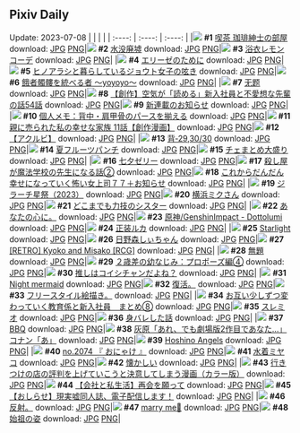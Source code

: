 ## Pixiv Daily
Update: 2023-07-08
|      |      |      |
| :----: | :----: | :----: |
|![](https://pixiv.microyu.workers.dev/c/240x480/img-master/img/2023/07/06/00/00/44/109654977_p0_master1200.jpg) **#1** [喫茶 珈琲紳士の部屋](https://www.pixiv.net/artworks/109654977) download: [JPG](https://pixiv.microyu.workers.dev/img-original/img/2023/07/06/00/00/44/109654977_p0.jpg) [PNG](https://pixiv.microyu.workers.dev/img-original/img/2023/07/06/00/00/44/109654977_p0.png)|![](https://pixiv.microyu.workers.dev/c/240x480/img-master/img/2023/07/06/00/42/41/109656501_p0_master1200.jpg) **#2** [水没廃墟](https://www.pixiv.net/artworks/109656501) download: [JPG](https://pixiv.microyu.workers.dev/img-original/img/2023/07/06/00/42/41/109656501_p0.jpg) [PNG](https://pixiv.microyu.workers.dev/img-original/img/2023/07/06/00/42/41/109656501_p0.png)|![](https://pixiv.microyu.workers.dev/c/240x480/img-master/img/2023/07/06/00/04/26/109655281_p0_master1200.jpg) **#3** [浴衣レモンコーデ](https://www.pixiv.net/artworks/109655281) download: [JPG](https://pixiv.microyu.workers.dev/img-original/img/2023/07/06/00/04/26/109655281_p0.jpg) [PNG](https://pixiv.microyu.workers.dev/img-original/img/2023/07/06/00/04/26/109655281_p0.png)|
|![](https://pixiv.microyu.workers.dev/c/240x480/img-master/img/2023/07/07/18/00/43/109700818_p0_master1200.jpg) **#4** [エリーゼのために](https://www.pixiv.net/artworks/109700818) download: [JPG](https://pixiv.microyu.workers.dev/img-original/img/2023/07/07/18/00/43/109700818_p0.jpg) [PNG](https://pixiv.microyu.workers.dev/img-original/img/2023/07/07/18/00/43/109700818_p0.png)|![](https://pixiv.microyu.workers.dev/c/240x480/img-master/img/2023/07/06/01/22/25/109657484_p0_master1200.jpg) **#5** [ヒノアラシと暮らしているジョウト女子の呟き](https://www.pixiv.net/artworks/109657484) download: [JPG](https://pixiv.microyu.workers.dev/img-original/img/2023/07/06/01/22/25/109657484_p0.jpg) [PNG](https://pixiv.microyu.workers.dev/img-original/img/2023/07/06/01/22/25/109657484_p0.png)|![](https://pixiv.microyu.workers.dev/c/240x480/img-master/img/2023/07/06/12/25/11/109666159_p0_master1200.jpg) **#6** [餓者髑髏を統べる者 〜yoyoyo〜](https://www.pixiv.net/artworks/109666159) download: [JPG](https://pixiv.microyu.workers.dev/img-original/img/2023/07/06/12/25/11/109666159_p0.jpg) [PNG](https://pixiv.microyu.workers.dev/img-original/img/2023/07/06/12/25/11/109666159_p0.png)|
|![](https://pixiv.microyu.workers.dev/c/240x480/img-master/img/2023/07/06/10/02/31/109664098_p0_master1200.jpg) **#7** [无题](https://www.pixiv.net/artworks/109664098) download: [JPG](https://pixiv.microyu.workers.dev/img-original/img/2023/07/06/10/02/31/109664098_p0.jpg) [PNG](https://pixiv.microyu.workers.dev/img-original/img/2023/07/06/10/02/31/109664098_p0.png)|![](https://pixiv.microyu.workers.dev/c/240x480/img-master/img/2023/07/06/18/01/04/109671901_p0_master1200.jpg) **#8** [【創作】空気が「読める」新入社員と不愛想な先輩の話54話](https://www.pixiv.net/artworks/109671901) download: [JPG](https://pixiv.microyu.workers.dev/img-original/img/2023/07/06/18/01/04/109671901_p0.jpg) [PNG](https://pixiv.microyu.workers.dev/img-original/img/2023/07/06/18/01/04/109671901_p0.png)|![](https://pixiv.microyu.workers.dev/c/240x480/img-master/img/2023/07/06/03/30/27/109659478_p0_master1200.jpg) **#9** [新連載のお知らせ](https://www.pixiv.net/artworks/109659478) download: [JPG](https://pixiv.microyu.workers.dev/img-original/img/2023/07/06/03/30/27/109659478_p0.jpg) [PNG](https://pixiv.microyu.workers.dev/img-original/img/2023/07/06/03/30/27/109659478_p0.png)|
|![](https://pixiv.microyu.workers.dev/c/240x480/img-master/img/2023/07/06/07/00/05/109661770_p0_master1200.jpg) **#10** [個人メモ：背中・肩甲骨のパースを揃える](https://www.pixiv.net/artworks/109661770) download: [JPG](https://pixiv.microyu.workers.dev/img-original/img/2023/07/06/07/00/05/109661770_p0.jpg) [PNG](https://pixiv.microyu.workers.dev/img-original/img/2023/07/06/07/00/05/109661770_p0.png)|![](https://pixiv.microyu.workers.dev/c/240x480/img-master/img/2023/07/07/18/45/29/109702026_p0_master1200.jpg) **#11** [親に売られた私の幸せな家族 11話【創作漫画】](https://www.pixiv.net/artworks/109702026) download: [JPG](https://pixiv.microyu.workers.dev/img-original/img/2023/07/07/18/45/29/109702026_p0.jpg) [PNG](https://pixiv.microyu.workers.dev/img-original/img/2023/07/07/18/45/29/109702026_p0.png)|![](https://pixiv.microyu.workers.dev/c/240x480/img-master/img/2023/07/06/08/04/19/109662671_p0_master1200.jpg) **#12** [【アクルビ】](https://www.pixiv.net/artworks/109662671) download: [JPG](https://pixiv.microyu.workers.dev/img-original/img/2023/07/06/08/04/19/109662671_p0.jpg) [PNG](https://pixiv.microyu.workers.dev/img-original/img/2023/07/06/08/04/19/109662671_p0.png)|
|![](https://pixiv.microyu.workers.dev/c/240x480/img-master/img/2023/07/06/00/03/35/109655230_p0_master1200.jpg) **#13** [背‐29,30/30](https://www.pixiv.net/artworks/109655230) download: [JPG](https://pixiv.microyu.workers.dev/img-original/img/2023/07/06/00/03/35/109655230_p0.jpg) [PNG](https://pixiv.microyu.workers.dev/img-original/img/2023/07/06/00/03/35/109655230_p0.png)|![](https://pixiv.microyu.workers.dev/c/240x480/img-master/img/2023/07/06/20/30/01/109675689_p0_master1200.jpg) **#14** [夏フルーツパンチ](https://www.pixiv.net/artworks/109675689) download: [JPG](https://pixiv.microyu.workers.dev/img-original/img/2023/07/06/20/30/01/109675689_p0.jpg) [PNG](https://pixiv.microyu.workers.dev/img-original/img/2023/07/06/20/30/01/109675689_p0.png)|![](https://pixiv.microyu.workers.dev/c/240x480/img-master/img/2023/07/06/12/01/08/109665778_p0_master1200.jpg) **#15** [チェまとめ大盛り](https://www.pixiv.net/artworks/109665778) download: [JPG](https://pixiv.microyu.workers.dev/img-original/img/2023/07/06/12/01/08/109665778_p0.jpg) [PNG](https://pixiv.microyu.workers.dev/img-original/img/2023/07/06/12/01/08/109665778_p0.png)|
|![](https://pixiv.microyu.workers.dev/c/240x480/img-master/img/2023/07/07/20/30/03/109705523_p0_master1200.jpg) **#16** [七夕ゼリー](https://www.pixiv.net/artworks/109705523) download: [JPG](https://pixiv.microyu.workers.dev/img-original/img/2023/07/07/20/30/03/109705523_p0.jpg) [PNG](https://pixiv.microyu.workers.dev/img-original/img/2023/07/07/20/30/03/109705523_p0.png)|![](https://pixiv.microyu.workers.dev/c/240x480/img-master/img/2023/07/06/00/06/09/109655364_p0_master1200.jpg) **#17** [殺し屋が魔法学校の先生になる話②](https://www.pixiv.net/artworks/109655364) download: [JPG](https://pixiv.microyu.workers.dev/img-original/img/2023/07/06/00/06/09/109655364_p0.jpg) [PNG](https://pixiv.microyu.workers.dev/img-original/img/2023/07/06/00/06/09/109655364_p0.png)|![](https://pixiv.microyu.workers.dev/c/240x480/img-master/img/2023/07/06/17/11/16/109670802_p0_master1200.jpg) **#18** [これからだんだん幸せになっていく怖い女上司７７＋お知らせ](https://www.pixiv.net/artworks/109670802) download: [JPG](https://pixiv.microyu.workers.dev/img-original/img/2023/07/06/17/11/16/109670802_p0.jpg) [PNG](https://pixiv.microyu.workers.dev/img-original/img/2023/07/06/17/11/16/109670802_p0.png)|
|![](https://pixiv.microyu.workers.dev/c/240x480/img-master/img/2023/07/07/09/39/01/109692207_p0_master1200.jpg) **#19** [ジラーチ星祭（2023）](https://www.pixiv.net/artworks/109692207) download: [JPG](https://pixiv.microyu.workers.dev/img-original/img/2023/07/07/09/39/01/109692207_p0.jpg) [PNG](https://pixiv.microyu.workers.dev/img-original/img/2023/07/07/09/39/01/109692207_p0.png)|![](https://pixiv.microyu.workers.dev/c/240x480/img-master/img/2023/07/06/00/00/07/109654858_p0_master1200.jpg) **#20** [横浜ミクさん](https://www.pixiv.net/artworks/109654858) download: [JPG](https://pixiv.microyu.workers.dev/img-original/img/2023/07/06/00/00/07/109654858_p0.jpg) [PNG](https://pixiv.microyu.workers.dev/img-original/img/2023/07/06/00/00/07/109654858_p0.png)|![](https://pixiv.microyu.workers.dev/c/240x480/img-master/img/2023/07/07/19/08/43/109702839_p0_master1200.jpg) **#21** [どこまでも力技のシスター](https://www.pixiv.net/artworks/109702839) download: [JPG](https://pixiv.microyu.workers.dev/img-original/img/2023/07/07/19/08/43/109702839_p0.jpg) [PNG](https://pixiv.microyu.workers.dev/img-original/img/2023/07/07/19/08/43/109702839_p0.png)|
|![](https://pixiv.microyu.workers.dev/c/240x480/img-master/img/2023/07/07/06/43/59/109689925_p0_master1200.jpg) **#22** [あなたの心に。](https://www.pixiv.net/artworks/109689925) download: [JPG](https://pixiv.microyu.workers.dev/img-original/img/2023/07/07/06/43/59/109689925_p0.jpg) [PNG](https://pixiv.microyu.workers.dev/img-original/img/2023/07/07/06/43/59/109689925_p0.png)|![](https://pixiv.microyu.workers.dev/c/240x480/img-master/img/2023/07/07/04/51/02/109688657_p0_master1200.jpg) **#23** [原神/GenshinImpact - Dottolumi](https://www.pixiv.net/artworks/109688657) download: [JPG](https://pixiv.microyu.workers.dev/img-original/img/2023/07/07/04/51/02/109688657_p0.jpg) [PNG](https://pixiv.microyu.workers.dev/img-original/img/2023/07/07/04/51/02/109688657_p0.png)|![](https://pixiv.microyu.workers.dev/c/240x480/img-master/img/2023/07/06/00/00/55/109655005_p0_master1200.jpg) **#24** [正装ルカ](https://www.pixiv.net/artworks/109655005) download: [JPG](https://pixiv.microyu.workers.dev/img-original/img/2023/07/06/00/00/55/109655005_p0.jpg) [PNG](https://pixiv.microyu.workers.dev/img-original/img/2023/07/06/00/00/55/109655005_p0.png)|
|![](https://pixiv.microyu.workers.dev/c/240x480/img-master/img/2023/07/07/22/03/06/109708975_p0_master1200.jpg) **#25** [Starlight](https://www.pixiv.net/artworks/109708975) download: [JPG](https://pixiv.microyu.workers.dev/img-original/img/2023/07/07/22/03/06/109708975_p0.jpg) [PNG](https://pixiv.microyu.workers.dev/img-original/img/2023/07/07/22/03/06/109708975_p0.png)|![](https://pixiv.microyu.workers.dev/c/240x480/img-master/img/2023/07/07/22/26/23/109709725_p0_master1200.jpg) **#26** [日野森しぃちゃん](https://www.pixiv.net/artworks/109709725) download: [JPG](https://pixiv.microyu.workers.dev/img-original/img/2023/07/07/22/26/23/109709725_p0.jpg) [PNG](https://pixiv.microyu.workers.dev/img-original/img/2023/07/07/22/26/23/109709725_p0.png)|![](https://pixiv.microyu.workers.dev/c/240x480/img-master/img/2023/07/06/00/58/49/109656890_p0_master1200.jpg) **#27** [[RETRO] Kyoko and Misako [RCG]](https://www.pixiv.net/artworks/109656890) download: [JPG](https://pixiv.microyu.workers.dev/img-original/img/2023/07/06/00/58/49/109656890_p0.jpg) [PNG](https://pixiv.microyu.workers.dev/img-original/img/2023/07/06/00/58/49/109656890_p0.png)|
|![](https://pixiv.microyu.workers.dev/c/240x480/img-master/img/2023/07/06/20/23/16/109675506_p0_master1200.jpg) **#28** [無題](https://www.pixiv.net/artworks/109675506) download: [JPG](https://pixiv.microyu.workers.dev/img-original/img/2023/07/06/20/23/16/109675506_p0.jpg) [PNG](https://pixiv.microyu.workers.dev/img-original/img/2023/07/06/20/23/16/109675506_p0.png)|![](https://pixiv.microyu.workers.dev/c/240x480/img-master/img/2023/07/06/00/05/44/109655342_p0_master1200.jpg) **#29** [２歳差の幼なじみ：プロポーズ編④](https://www.pixiv.net/artworks/109655342) download: [JPG](https://pixiv.microyu.workers.dev/img-original/img/2023/07/06/00/05/44/109655342_p0.jpg) [PNG](https://pixiv.microyu.workers.dev/img-original/img/2023/07/06/00/05/44/109655342_p0.png)|![](https://pixiv.microyu.workers.dev/c/240x480/img-master/img/2023/07/07/00/00/28/109682509_p0_master1200.jpg) **#30** [推しはコイシチャンだよね？](https://www.pixiv.net/artworks/109682509) download: [JPG](https://pixiv.microyu.workers.dev/img-original/img/2023/07/07/00/00/28/109682509_p0.jpg) [PNG](https://pixiv.microyu.workers.dev/img-original/img/2023/07/07/00/00/28/109682509_p0.png)|
|![](https://pixiv.microyu.workers.dev/c/240x480/img-master/img/2023/07/07/19/00/14/109702465_p0_master1200.jpg) **#31** [Night mermaid](https://www.pixiv.net/artworks/109702465) download: [JPG](https://pixiv.microyu.workers.dev/img-original/img/2023/07/07/19/00/14/109702465_p0.jpg) [PNG](https://pixiv.microyu.workers.dev/img-original/img/2023/07/07/19/00/14/109702465_p0.png)|![](https://pixiv.microyu.workers.dev/c/240x480/img-master/img/2023/07/06/21/17/15/109675343_p0_master1200.jpg) **#32** [復活。](https://www.pixiv.net/artworks/109675343) download: [JPG](https://pixiv.microyu.workers.dev/img-original/img/2023/07/06/21/17/15/109675343_p0.jpg) [PNG](https://pixiv.microyu.workers.dev/img-original/img/2023/07/06/21/17/15/109675343_p0.png)|![](https://pixiv.microyu.workers.dev/c/240x480/img-master/img/2023/07/07/18/32/14/109701690_p0_master1200.jpg) **#33** [フリースタイル絵描き。](https://www.pixiv.net/artworks/109701690) download: [JPG](https://pixiv.microyu.workers.dev/img-original/img/2023/07/07/18/32/14/109701690_p0.jpg) [PNG](https://pixiv.microyu.workers.dev/img-original/img/2023/07/07/18/32/14/109701690_p0.png)|
|![](https://pixiv.microyu.workers.dev/c/240x480/img-master/img/2023/07/07/00/04/55/109682972_p0_master1200.jpg) **#34** [お互い少しずつ変わっていく教育係と新入社員　まとめ⑧](https://www.pixiv.net/artworks/109682972) download: [JPG](https://pixiv.microyu.workers.dev/img-original/img/2023/07/07/00/04/55/109682972_p0.jpg) [PNG](https://pixiv.microyu.workers.dev/img-original/img/2023/07/07/00/04/55/109682972_p0.png)|![](https://pixiv.microyu.workers.dev/c/240x480/img-master/img/2023/07/06/00/44/12/109656550_p0_master1200.jpg) **#35** [スレミオ](https://www.pixiv.net/artworks/109656550) download: [JPG](https://pixiv.microyu.workers.dev/img-original/img/2023/07/06/00/44/12/109656550_p0.jpg) [PNG](https://pixiv.microyu.workers.dev/img-original/img/2023/07/06/00/44/12/109656550_p0.png)|![](https://pixiv.microyu.workers.dev/c/240x480/img-master/img/2023/07/06/20/34/18/109675840_p0_master1200.jpg) **#36** [身バレした話](https://www.pixiv.net/artworks/109675840) download: [JPG](https://pixiv.microyu.workers.dev/img-original/img/2023/07/06/20/34/18/109675840_p0.jpg) [PNG](https://pixiv.microyu.workers.dev/img-original/img/2023/07/06/20/34/18/109675840_p0.png)|
|![](https://pixiv.microyu.workers.dev/c/240x480/img-master/img/2023/07/07/07/10/17/109690327_p0_master1200.jpg) **#37** [BBQ](https://www.pixiv.net/artworks/109690327) download: [JPG](https://pixiv.microyu.workers.dev/img-original/img/2023/07/07/07/10/17/109690327_p0.jpg) [PNG](https://pixiv.microyu.workers.dev/img-original/img/2023/07/07/07/10/17/109690327_p0.png)|![](https://pixiv.microyu.workers.dev/c/240x480/img-master/img/2023/07/06/17/50/00/109671567_p0_master1200.jpg) **#38** [灰原「あれ、でも劇場版2作目であなた…」コナン「あ」](https://www.pixiv.net/artworks/109671567) download: [JPG](https://pixiv.microyu.workers.dev/img-original/img/2023/07/06/17/50/00/109671567_p0.jpg) [PNG](https://pixiv.microyu.workers.dev/img-original/img/2023/07/06/17/50/00/109671567_p0.png)|![](https://pixiv.microyu.workers.dev/c/240x480/img-master/img/2023/07/07/15/40/07/109697948_p0_master1200.jpg) **#39** [Hoshino Angels](https://www.pixiv.net/artworks/109697948) download: [JPG](https://pixiv.microyu.workers.dev/img-original/img/2023/07/07/15/40/07/109697948_p0.jpg) [PNG](https://pixiv.microyu.workers.dev/img-original/img/2023/07/07/15/40/07/109697948_p0.png)|
|![](https://pixiv.microyu.workers.dev/c/240x480/img-master/img/2023/07/07/00/48/58/109684611_p0_master1200.jpg) **#40** [no.2074 『 おにゃけ 』](https://www.pixiv.net/artworks/109684611) download: [JPG](https://pixiv.microyu.workers.dev/img-original/img/2023/07/07/00/48/58/109684611_p0.jpg) [PNG](https://pixiv.microyu.workers.dev/img-original/img/2023/07/07/00/48/58/109684611_p0.png)|![](https://pixiv.microyu.workers.dev/c/240x480/img-master/img/2023/07/06/13/08/57/109666868_p0_master1200.jpg) **#41** [水着ミヤコ](https://www.pixiv.net/artworks/109666868) download: [JPG](https://pixiv.microyu.workers.dev/img-original/img/2023/07/06/13/08/57/109666868_p0.jpg) [PNG](https://pixiv.microyu.workers.dev/img-original/img/2023/07/06/13/08/57/109666868_p0.png)|![](https://pixiv.microyu.workers.dev/c/240x480/img-master/img/2023/07/07/01/55/49/109686251_p0_master1200.jpg) **#42** [懐かしい](https://www.pixiv.net/artworks/109686251) download: [JPG](https://pixiv.microyu.workers.dev/img-original/img/2023/07/07/01/55/49/109686251_p0.jpg) [PNG](https://pixiv.microyu.workers.dev/img-original/img/2023/07/07/01/55/49/109686251_p0.png)|
|![](https://pixiv.microyu.workers.dev/c/240x480/img-master/img/2023/07/07/00/04/02/109682926_p0_master1200.jpg) **#43** [行きつけの店の評判を上げていこうと決意してしまう漫画（カラー版）](https://www.pixiv.net/artworks/109682926) download: [JPG](https://pixiv.microyu.workers.dev/img-original/img/2023/07/07/00/04/02/109682926_p0.jpg) [PNG](https://pixiv.microyu.workers.dev/img-original/img/2023/07/07/00/04/02/109682926_p0.png)|![](https://pixiv.microyu.workers.dev/c/240x480/img-master/img/2023/07/07/14/18/28/109696616_p0_master1200.jpg) **#44** [【会社と私生活】再会を願って](https://www.pixiv.net/artworks/109696616) download: [JPG](https://pixiv.microyu.workers.dev/img-original/img/2023/07/07/14/18/28/109696616_p0.jpg) [PNG](https://pixiv.microyu.workers.dev/img-original/img/2023/07/07/14/18/28/109696616_p0.png)|![](https://pixiv.microyu.workers.dev/c/240x480/img-master/img/2023/07/06/19/04/15/109673235_p0_master1200.jpg) **#45** [【おしらせ】現実嘘同人誌、電子配信します！](https://www.pixiv.net/artworks/109673235) download: [JPG](https://pixiv.microyu.workers.dev/img-original/img/2023/07/06/19/04/15/109673235_p0.jpg) [PNG](https://pixiv.microyu.workers.dev/img-original/img/2023/07/06/19/04/15/109673235_p0.png)|
|![](https://pixiv.microyu.workers.dev/c/240x480/img-master/img/2023/07/07/00/18/13/109683581_p0_master1200.jpg) **#46** [反射。](https://www.pixiv.net/artworks/109683581) download: [JPG](https://pixiv.microyu.workers.dev/img-original/img/2023/07/07/00/18/13/109683581_p0.jpg) [PNG](https://pixiv.microyu.workers.dev/img-original/img/2023/07/07/00/18/13/109683581_p0.png)|![](https://pixiv.microyu.workers.dev/c/240x480/img-master/img/2023/07/07/20/25/53/109705390_p0_master1200.jpg) **#47** [marry me💐](https://www.pixiv.net/artworks/109705390) download: [JPG](https://pixiv.microyu.workers.dev/img-original/img/2023/07/07/20/25/53/109705390_p0.jpg) [PNG](https://pixiv.microyu.workers.dev/img-original/img/2023/07/07/20/25/53/109705390_p0.png)|![](https://pixiv.microyu.workers.dev/c/240x480/img-master/img/2023/07/07/00/00/22/109682492_p0_master1200.jpg) **#48** [始祖の姿](https://www.pixiv.net/artworks/109682492) download: [JPG](https://pixiv.microyu.workers.dev/img-original/img/2023/07/07/00/00/22/109682492_p0.jpg) [PNG](https://pixiv.microyu.workers.dev/img-original/img/2023/07/07/00/00/22/109682492_p0.png)|
